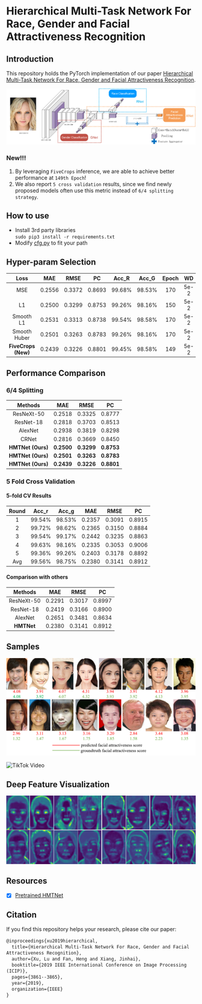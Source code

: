 # Hierarchical Multi-Task Network For Race, Gender and Facial Attractiveness Recognition
## Introduction
This repository holds the PyTorch implementation of our paper [Hierarchical Multi-Task Network For Race, Gender and Facial Attractiveness Recognition](https://ieeexplore.ieee.org/abstract/document/8803614).

![HMTNet](./hmt_architecture.png)


### New!!!
1. By leveraging ``FiveCrops`` inference, we are able to achieve better performance at ``149th Epoch``! 
2. We also report ``5 cross validation`` results, since we find newly proposed models often use this metric instead of ``6/4 splitting strategy``.


## How to use
* Install 3rd party libraries   
    ````sudo pip3 install -r requirements.txt````
* Modify [cfg.py](./config/cfg.py) to fit your path


## Hyper-param Selection
| Loss | MAE | RMSE | PC | Acc_R | Acc_G| Epoch | WD |
| :---: | :---: | :---: | :---: | :---: | :---: | :---: | :---: |
| MSE | 0.2556 | 0.3372 | 0.8693 | 99.68% | 98.53% | 170 | 5e-2|
| L1 | 0.2500 | 0.3299 | 0.8753 | 99.26% | 98.16% | 150 | 5e-2|
| Smooth L1 | 0.2531 | 0.3313 | 0.8738 | 99.54% | 98.58% | 170 | 5e-2|
| Smooth Huber | 0.2501 | 0.3263 | 0.8783 | 99.26% | 98.16% | 170 | 5e-2|
| **FiveCrops (New)** | 0.2439 | 0.3226 | 0.8801 | 99.45% | 98.58% | 149 | 5e-2|


## Performance Comparison
### 6/4 Splitting
| Methods | MAE | RMSE | PC |
| :---: | :---: | :---: | :---: |
| ResNeXt-50 | 0.2518 | 0.3325 | 0.8777 |
| ResNet-18 | 0.2818 | 0.3703 | 0.8513 |
| AlexNet | 0.2938 | 0.3819 | 0.8298 |
| CRNet | 0.2816 | 0.3669 | 0.8450 |
| **HMTNet (Ours)** | **0.2500** | **0.3299** | **0.8753** |
| **HMTNet (Ours)** | **0.2501** | **0.3263** | **0.8783** |
| **HMTNet (Ours)** | **0.2439** | **0.3226** | **0.8801** |

### 5 Fold Cross Validation
#### 5-fold CV Results

| Round | Acc_r | Acc_g | MAE | RMSE | PC | 
| :---: | :---: | :---: | :---: | :---: | :---: |
| 1 | 99.54% | 98.53% | 0.2357 | 0.3091 | 0.8915 |
| 2 | 99.72% | 98.62% | 0.2365 | 0.3150 | 0.8884 |
| 3 | 99.54% | 99.17% | 0.2442 | 0.3235 | 0.8863 |
| 4 | 99.63% | 98.16% | 0.2335 | 0.3053 | 0.9006 |
| 5 | 99.36% | 99.26% | 0.2403 | 0.3178 | 0.8892 |
| Avg | 99.56% | 98.75% | 0.2380 | 0.3141 | 0.8912 |

#### Comparison with others
| Methods | MAE | RMSE | PC |
| :---: | :---: | :---: | :---: |
| ResNeXt-50 | 0.2291 | 0.3017 | 0.8997 |
| ResNet-18 | 0.2419 | 0.3166 | 0.8900 |
| AlexNet | 0.2651 | 0.3481 | 0.8634 |
| **HMTNet** | 0.2380 | 0.3141 | 0.8912 |


## Samples
![Prediction](./fbp_pred.png)

![TikTok Video](./TikTok.gif)

## Deep Feature Visualization
![Feature Visualization](./feature_vis.png)


## Resources
- [x] [Pretrained HMTNet](https://drive.google.com/file/d/1S11I3LlIpIW0PZusmTz52kETlW4u_ODF/view?usp=sharing)


## Citation
If you find this repository helps your research, please cite our paper:
```
@inproceedings{xu2019hierarchical,
  title={Hierarchical Multi-Task Network For Race, Gender and Facial Attractiveness Recognition},
  author={Xu, Lu and Fan, Heng and Xiang, Jinhai},
  booktitle={2019 IEEE International Conference on Image Processing (ICIP)},
  pages={3861--3865},
  year={2019},
  organization={IEEE}
}
```
